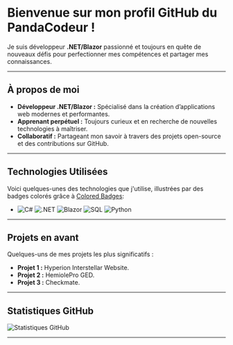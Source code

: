 
# Bienvenue sur mon profil GitHub du PandaCodeur !  
Je suis développeur **.NET/Blazor** passionné et toujours en quête de nouveaux défis pour perfectionner mes compétences et partager mes connaissances.

---

## À propos de moi

- **Développeur .NET/Blazor :** Spécialisé dans la création d’applications web modernes et performantes.  
- **Apprenant perpétuel :** Toujours curieux et en recherche de nouvelles technologies à maîtriser.  
- **Collaboratif :** Partageant mon savoir à travers des projets open-source et des contributions sur GitHub.

---

## Technologies Utilisées

Voici quelques-unes des technologies que j'utilise, illustrées par des badges colorés grâce à [Colored Badges](https://github.com/MikeCodesDotNET/ColoredBadges):

- ![C#](https://img.shields.io/badge/C%23-239120?style=for-the-badge&logo=c-sharp&logoColor=white)  ![.NET](https://img.shields.io/badge/.NET-512BD4?style=for-the-badge&logo=.net&logoColor=white)  ![Blazor](https://img.shields.io/badge/Blazor-512BD4?style=for-the-badge&logo=blazor&logoColor=white)  ![SQL](https://img.shields.io/badge/SQL-4479A1?style=for-the-badge&logo=postgresql&logoColor=white)   ![Python](https://img.shields.io/badge/Python-3776AB?style=for-the-badge&logo=python&logoColor=white)

---

## Projets en avant

Quelques-uns de mes projets les plus significatifs :
- **Projet 1 :** Hyperion Interstellar Website.
- **Projet 2 :** HemiolePro GED.
- **Projet 3 :** Checkmate.

---

## Statistiques GitHub

![Statistiques GitHub](https://github-readme-stats.vercel.app/api?username=Lightnyng83&show_icons=true&theme=radical)

---

